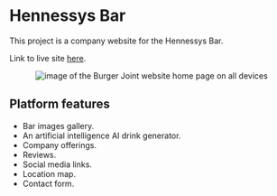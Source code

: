 # Hennessys Bar
This project is a company website for the Hennessys Bar.

Link to live site [here](https://xalil404.github.io/HennessysBar/).
<p align="center">
<img src="https://res.cloudinary.com/dnbbm9vzi/image/upload/v1729364167/Screenshot_2024-10-19_at_7.54.21_PM_rf5j0d.png" width="auto" height="auto" alt="image of the Burger Joint website home page on all devices"></p>

## Platform features
* Bar images gallery.
* An artificial intelligence AI drink generator.
* Company offerings.
* Reviews.
* Social media links.
* Location map.
* Contact form.
